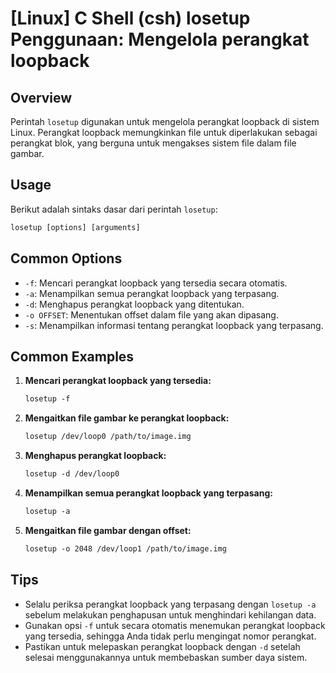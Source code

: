 # [Linux] C Shell (csh) losetup Penggunaan: Mengelola perangkat loopback

## Overview
Perintah `losetup` digunakan untuk mengelola perangkat loopback di sistem Linux. Perangkat loopback memungkinkan file untuk diperlakukan sebagai perangkat blok, yang berguna untuk mengakses sistem file dalam file gambar.

## Usage
Berikut adalah sintaks dasar dari perintah `losetup`:

```csh
losetup [options] [arguments]
```

## Common Options
- `-f`: Mencari perangkat loopback yang tersedia secara otomatis.
- `-a`: Menampilkan semua perangkat loopback yang terpasang.
- `-d`: Menghapus perangkat loopback yang ditentukan.
- `-o OFFSET`: Menentukan offset dalam file yang akan dipasang.
- `-s`: Menampilkan informasi tentang perangkat loopback yang terpasang.

## Common Examples

1. **Mencari perangkat loopback yang tersedia:**
   ```csh
   losetup -f
   ```

2. **Mengaitkan file gambar ke perangkat loopback:**
   ```csh
   losetup /dev/loop0 /path/to/image.img
   ```

3. **Menghapus perangkat loopback:**
   ```csh
   losetup -d /dev/loop0
   ```

4. **Menampilkan semua perangkat loopback yang terpasang:**
   ```csh
   losetup -a
   ```

5. **Mengaitkan file gambar dengan offset:**
   ```csh
   losetup -o 2048 /dev/loop1 /path/to/image.img
   ```

## Tips
- Selalu periksa perangkat loopback yang terpasang dengan `losetup -a` sebelum melakukan penghapusan untuk menghindari kehilangan data.
- Gunakan opsi `-f` untuk secara otomatis menemukan perangkat loopback yang tersedia, sehingga Anda tidak perlu mengingat nomor perangkat.
- Pastikan untuk melepaskan perangkat loopback dengan `-d` setelah selesai menggunakannya untuk membebaskan sumber daya sistem.